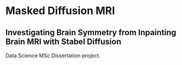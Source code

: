 # Masked Diffusion MRI

## Investigating Brain Symmetry from Inpainting Brain MRI with Stabel Diffusion

Data Science MSc Dissertation project.

